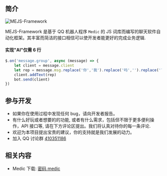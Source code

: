## 简介

![MEJS-Framework](https://socialify.git.ci/Miaow233/MEJS-Framework/image?description=1&language=1&logo=https%3A%2F%2Fcdn.jsdelivr.net%2Fgh%2FMiaow233%2FMEJS-Framework%40main%2Fdocs%2F.vuepress%2Fpublic%2Fimages%2Flogo.png&name=1&owner=1&pattern=Charlie%20Brown&stargazers=1&theme=Light)

MEJS-Framework 是基于 QQ 机器人程序 `Medic` 的 JS 词库而编写的聊天软件自动化框架。其丰富而简洁的接口相信可以使开发者能更好的完成业务逻辑.


#### 实现"AI"仅需 6 行

```js
$.on('message.group', async (message) => {
    let client = message.client
    let rep = message.msg.replace('你','我').replace('吗','').replace('?','!').replace('？','！')
    client.addText(rep)
    bot.send(client)
})
```


## 参与开发

- 如果你在使用过程中发现任何 bug，请向开发者报告。
- 有什么好玩或者想要的的功能, 或者有什么需求，包括但不限于更多便利操作，API 接口等, 请在下方评论区提出。我们将认真对待你的每一条评论.
- 欢迎为本项目提出宝贵的建议，你的支持就是我们发展的动力。
- 加入 QQ 讨论群 [410351186](https://jq.qq.com/?_wv=1027&k=DkfRxEhn)


## 相关内容

- Medic 下载: [密码 medic](https://wwi.lanzoui.com/b00os6baf)